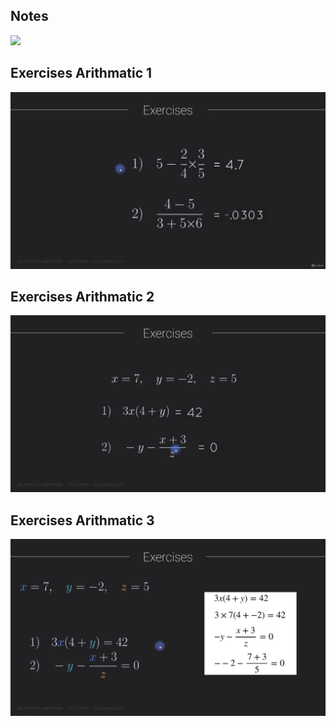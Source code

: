 ## Notes

![](../assets/arithmatic_notes.png)

## Exercises Arithmatic 1

![](../assets/arithmatic_1.png)

## Exercises Arithmatic 2

![](../assets/arithmatic_2.png)

## Exercises Arithmatic 3

![](../assets/arithmatic_3.png)
